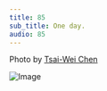 ```yaml
---
title: 85
sub_title: One day.
audio: 85
---
```


Photo by <a href="http://www.arttwchen.com/" title="Tsai-Wei Chen" target="_blank">Tsai-Wei Chen</a>

![Image](/assets/img/Snd-85.jpg)